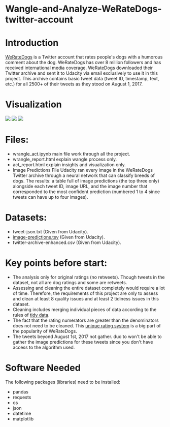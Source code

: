 # Wangle-and-Analyze-WeRateDogs-twitter-account

# Introduction
[WeRateDogs](https://twitter.com/dog_rates) is a Twitter account that rates people's dogs with a humorous comment about the dog. WeRateDogs has over 8 million followers and has received international media coverage. WeRateDogs downloaded their Twitter archive and sent it to Udacity via email exclusively to use it in this project. This archive contains basic tweet data (tweet ID, timestamp, text, etc.) for all 2500+ of their tweets as they stood on August 1, 2017.

# Visualization
![](https://i.imgur.com/Nsa0X9O.png)
![](https://i.imgur.com/JhXKtzT.png)
![](https://i.imgur.com/nbl9jAk.png)

# Files:
- wrangle_act.ipynb main file work through  all the project.
- wrangle_report.html explain wangle process only.
- act_report.html explain insights and visualization only.
- Image Predictions File
Udacity ran every image in the WeRateDogs Twitter archive through a neural network that can classify breeds of dogs. The results: a table full of image predictions (the top three only) alongside each tweet ID, image URL, and the image number that corresponded to the most confident prediction (numbered 1 to 4 since tweets can have up to four images).

# Datasets: 
- tweet-json.txt (Given from Udacity).
- [image-predictions.tsv](https://d17h27t6h515a5.cloudfront.net/topher/2017/August/599fd2ad_image-predictions/image-predictions.tsv) (Given from Udacity).
- twitter-archive-enhanced.csv (Given from Udacity).


# Key points before start:
- The analysis only for original ratings (no retweets). Though tweets in the dataset, not all are dog ratings and some are retweets.
- Assessing and cleaning the entire dataset completely would require a lot of time. Therefore, the requirements of this project are only to assess and clean at least 8 quality issues and at least 2 tidiness issues in this dataset.
- Cleaning includes merging individual pieces of data according to the rules of [tidy data](https://cran.r-project.org/web/packages/tidyr/vignettes/tidy-data.html).
- The fact that the rating numerators are greater than the denominators does not need to be cleaned. This [unique rating system](https://knowyourmeme.com/memes/theyre-good-dogs-brent) is a big part of the popularity of WeRateDogs.
- The tweets beyond August 1st, 2017 not gather. duo to won't be able to gather the image predictions for these tweets since you don't have access to the algorithm used.


# Software Needed
The following packages (libraries) need to be installed:
- pandas
- requests
- os
- json
- datetime
- matplotlib

